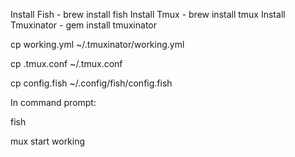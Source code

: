 Install Fish - brew install fish
Install Tmux - brew install tmux
Install Tmuxinator - gem install tmuxinator


cp working.yml ~/.tmuxinator/working.yml

cp .tmux.conf ~/.tmux.conf

cp config.fish ~/.config/fish/config.fish


In command prompt:

fish

mux start working



